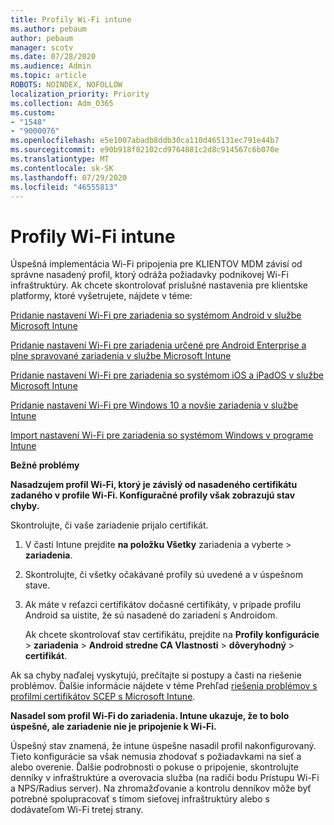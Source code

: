 ```yaml
---
title: Profily Wi-Fi intune
ms.author: pebaum
author: pebaum
manager: scotv
ms.date: 07/28/2020
ms.audience: Admin
ms.topic: article
ROBOTS: NOINDEX, NOFOLLOW
localization_priority: Priority
ms.collection: Adm_O365
ms.custom:
- "1548"
- "9000076"
ms.openlocfilehash: e5e1007abadb8ddb30ca110d465131ec791e44b7
ms.sourcegitcommit: e90b918f02102cd9764881c2d8c914567c6b070e
ms.translationtype: MT
ms.contentlocale: sk-SK
ms.lasthandoff: 07/29/2020
ms.locfileid: "46555813"
---
```

# <a name="intune-wi-fi-profiles"></a>Profily Wi-Fi intune

Úspešná implementácia Wi-Fi pripojenia pre KLIENTOV MDM závisí od správne nasadený profil, ktorý odráža požiadavky podnikovej Wi-Fi infraštruktúry. Ak chcete skontrolovať príslušné nastavenia pre klientske platformy, ktoré vyšetrujete, nájdete v téme: 

[Pridanie nastavení Wi-Fi pre zariadenia so systémom Android v službe Microsoft Intune](https://docs.microsoft.com/intune/wi-fi-settings-android)

[Pridanie nastavení Wi-Fi pre zariadenia určené pre Android Enterprise a plne spravované zariadenia v službe Microsoft Intune](https://docs.microsoft.com/intune/wi-fi-settings-android-enterprise)

[Pridanie nastavení Wi-Fi pre zariadenia so systémom iOS a iPadOS v službe Microsoft Intune](https://docs.microsoft.com/intune/wi-fi-settings-ios)

[Pridanie nastavení Wi-Fi pre Windows 10 a novšie zariadenia v službe Intune](https://docs.microsoft.com/intune/wi-fi-settings-windows)

[Import nastavení Wi-Fi pre zariadenia so systémom Windows v programe Intune](https://docs.microsoft.com/intune/wi-fi-settings-import-windows-8-1)

**Bežné problémy**

**Nasadzujem profil Wi-Fi, ktorý je závislý od nasadeného certifikátu zadaného v profile Wi-Fi. Konfiguračné profily však zobrazujú stav chyby.**

Skontrolujte, či vaše zariadenie prijalo certifikát.

1. V časti Intune prejdite **na položku Všetky** zariadenia a vyberte > **zariadenia**.

2. Skontrolujte, či všetky očakávané profily sú uvedené a v úspešnom stave.

3. Ak máte v reťazci certifikátov dočasné certifikáty, v prípade profilu Android sa uistite, že sú nasadené do zariadení s Androidom.

    Ak chcete skontrolovať stav certifikátu, prejdite na **Profily konfigurácie**  >  **zariadenia**  >  **Android stredne CA Vlastnosti**  >  **dôveryhodný**  >  **certifikát**.

Ak sa chyby naďalej vyskytujú, prečítajte si postupy a časti na riešenie problémov. Ďalšie informácie nájdete v téme Prehľad [riešenia problémov s profilmi certifikátov SCEP s Microsoft Intune](https://support.microsoft.com/help/4457481/troubleshooting-scep-certificate-profile-deployment-in-intune).

**Nasadel som profil Wi-Fi do zariadenia. Intune ukazuje, že to bolo úspešné, ale zariadenie nie je pripojenie k Wi-Fi.**

Úspešný stav znamená, že intune úspešne nasadil profil nakonfigurovaný. Tieto konfigurácie sa však nemusia zhodovať s požiadavkami na sieť a alebo overenie. Ďalšie podrobnosti o pokuse o pripojenie, skontrolujte denníky v infraštruktúre a overovacia služba (na radiči bodu Prístupu Wi-Fi a NPS/Radius server). Na zhromažďovanie a kontrolu denníkov môže byť potrebné spolupracovať s tímom sieťovej infraštruktúry alebo s dodávateľom Wi-Fi tretej strany.